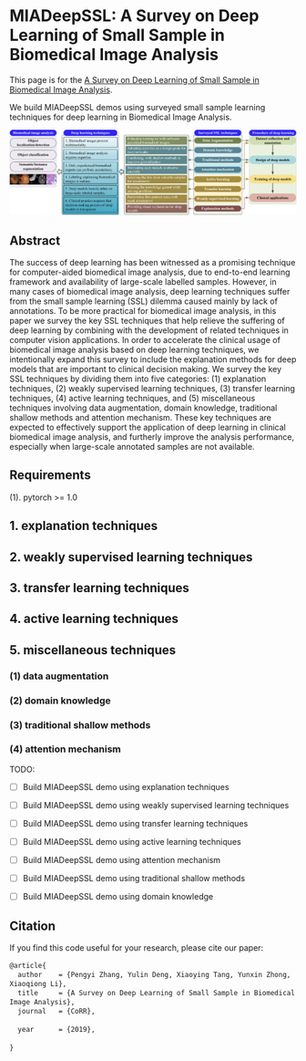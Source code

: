 # MIADeepSSL: A Survey on Deep Learning of Small Sample in Biomedical Image Analysis

This page is for the [A Survey on Deep Learning of Small Sample in Biomedical Image Analysis]().

We build MIADeepSSL demos using surveyed small sample learning techniques for deep learning in Biomedical Image Analysis. 


![img](./chart.jpg)


## Abstract

The success of deep learning has been witnessed as a promising technique for computer-aided biomedical image analysis, due to end-to-end learning framework and availability of large-scale labelled samples. However, in many cases of biomedical image analysis, deep learning techniques suffer from the small sample learning (SSL) dilemma caused mainly by lack of annotations. To be more practical for biomedical image analysis, in this paper we survey the key SSL techniques that help relieve the suffering of deep learning by combining with the development of related techniques in computer vision applications. In order to accelerate the clinical usage of biomedical image analysis based on deep learning techniques, we intentionally expand this survey to include the explanation methods for deep models that are important to clinical decision making. We survey the key SSL techniques by dividing them into five categories: (1) explanation techniques, (2) weakly supervised learning techniques, (3) transfer learning techniques, (4) active learning techniques, and (5) miscellaneous techniques involving data augmentation, domain knowledge, traditional shallow methods and attention mechanism. These key techniques are expected to effectively support the application of deep learning in clinical biomedical image analysis, and furtherly improve the analysis performance, especially when large-scale annotated samples are not available.

## Requirements

(1). pytorch >= 1.0

## 1. explanation techniques



## 2. weakly supervised learning techniques



## 3. transfer learning techniques



## 4. active learning techniques



## 5. miscellaneous techniques

### (1) data augmentation

### (2) domain knowledge

### (3) traditional shallow methods

### (4) attention mechanism

TODO:

- [ ] Build MIADeepSSL demo using explanation techniques

- [ ] Build MIADeepSSL demo using weakly supervised learning techniques

- [ ] Build MIADeepSSL demo using transfer learning techniques

- [ ] Build MIADeepSSL demo using active learning techniques

- [ ] Build MIADeepSSL demo using attention mechanism

- [ ] Build MIADeepSSL demo using traditional shallow methods

- [ ] Build MIADeepSSL demo using domain knowledge



## Citation

If you find this code useful for your research, please cite our paper:

```
@article{
  author    = {Pengyi Zhang, Yulin Deng, Xiaoying Tang, Yunxin Zhong, Xiaoqiong Li},
  title     = {A Survey on Deep Learning of Small Sample in Biomedical Image Analysis},
  journal   = {CoRR},

  year      = {2019},

}

```